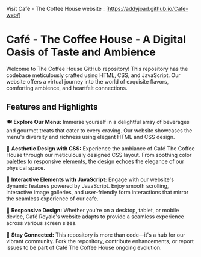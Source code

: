 Visit Café - The Coffee House website : [https://addyjoad.github.io/Cafe-web/]

# Café - The Coffee House - A Digital Oasis of Taste and Ambience

Welcome to The Coffee House GitHub repository! This repository has the codebase meticulously crafted using HTML, CSS, and JavaScript. Our website offers a virtual journey into the world of exquisite flavors, comforting ambience, and heartfelt connections.

## Features and Highlights

🍽️ **Explore Our Menu:** Immerse yourself in a delightful array of beverages and gourmet treats that cater to every craving. Our website showcases the menu's diversity and richness using elegant HTML and CSS design.

🌆 **Aesthetic Design with CSS:** Experience the ambiance of Café The Coffee House through our meticulously designed CSS layout. From soothing color palettes to responsive elements, the design echoes the elegance of our physical space.

🎨 **Interactive Elements with JavaScript:** Engage with our website's dynamic features powered by JavaScript. Enjoy smooth scrolling, interactive image galleries, and user-friendly form interactions that mirror the seamless experience of our cafe.

📱 **Responsive Design:** Whether you're on a desktop, tablet, or mobile device, Café Royale's website adapts to provide a seamless experience across various screen sizes.

📢 **Stay Connected:** This repository is more than code—it's a hub for our vibrant community. Fork the repository, contribute enhancements, or report issues to be part of Café The Coffee House ongoing evolution.




